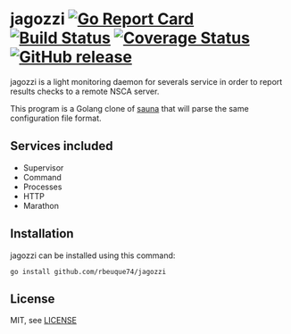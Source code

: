 jagozzi [![Go Report Card](https://goreportcard.com/badge/github.com/rbeuque74/jagozzi)](https://goreportcard.com/report/github.com/rbeuque74/jagozzi) [![Build Status](https://travis-ci.org/rbeuque74/jagozzi.png?branch=master)](https://travis-ci.org/rbeuque74/jagozzi) [![Coverage Status](https://coveralls.io/repos/github/rbeuque74/jagozzi/badge.svg?branch=master)](https://coveralls.io/github/rbeuque74/jagozzi?branch=master) [![GitHub release](https://img.shields.io/github/release/rbeuque74/jagozzi.svg)](https://github.com/rbeuque74/jagozzi/releases)
==============================

jagozzi is a light monitoring daemon for severals service in order to report results checks to a remote NSCA server.

This program is a Golang clone of [sauna](https://github.com/NicolasLM/sauna) that will parse the same configuration file format.

Services included
-----------------

- Supervisor
- Command
- Processes
- HTTP
- Marathon

Installation
------------

jagozzi can be installed using this command:

```
go install github.com/rbeuque74/jagozzi
```

License
-------

MIT, see [LICENSE](LICENSE)
